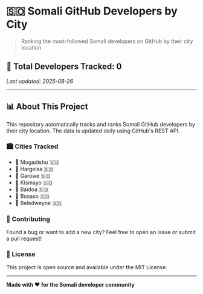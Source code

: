 # 🇸🇴 Somali GitHub Developers by City

> Ranking the most-followed Somali developers on GitHub by their city location

## 👥 Total Developers Tracked: 0

_Last updated: 2025-08-26_

---

## 📊 About This Project

This repository automatically tracks and ranks Somali GitHub developers by their city location. The data is updated daily using GitHub's REST API.

### 🏙️ Cities Tracked
- 📍 Mogadishu 🇸🇴
- 📍 Hargeisa 🇸🇴  
- 📍 Garowe 🇸🇴
- 📍 Kismayo 🇸🇴
- 📍 Baidoa 🇸🇴
- 📍 Bosaso 🇸🇴
- 📍 Beledweyne 🇸🇴

### 🤝 Contributing
Found a bug or want to add a new city? Feel free to open an issue or submit a pull request!

### 📝 License
This project is open source and available under the MIT License.

---

**Made with ❤️ for the Somali developer community**
